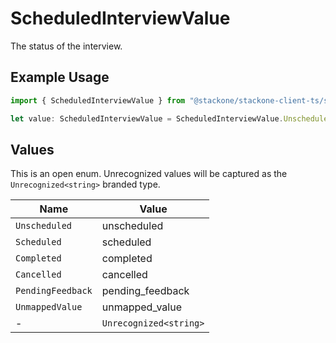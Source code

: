 # ScheduledInterviewValue

The status of the interview.

## Example Usage

```typescript
import { ScheduledInterviewValue } from "@stackone/stackone-client-ts/sdk/models/shared";

let value: ScheduledInterviewValue = ScheduledInterviewValue.Unscheduled;
```

## Values

This is an open enum. Unrecognized values will be captured as the `Unrecognized<string>` branded type.

| Name                   | Value                  |
| ---------------------- | ---------------------- |
| `Unscheduled`          | unscheduled            |
| `Scheduled`            | scheduled              |
| `Completed`            | completed              |
| `Cancelled`            | cancelled              |
| `PendingFeedback`      | pending_feedback       |
| `UnmappedValue`        | unmapped_value         |
| -                      | `Unrecognized<string>` |